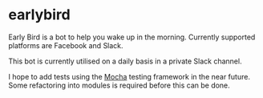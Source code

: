 # earlybird
Early Bird is a bot to help you wake up in the morning. Currently supported platforms are Facebook and Slack.

This bot is currently utilised on a daily basis in a private Slack channel.

I hope to add tests using the [Mocha](https://mochajs.org/) testing framework in the near future. Some refactoring into modules is required before this can be done.
